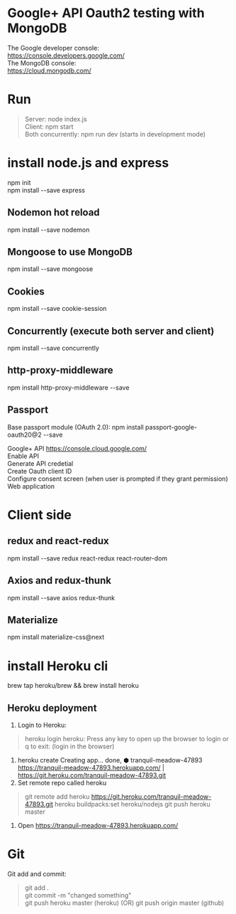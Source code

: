 # Google+ API Oauth2 testing with MongoDB
The Google developer console:        
https://console.developers.google.com/        
The MongoDB console:      
https://cloud.mongodb.com/       
    
# Run                 
> Server: node index.js      
> Client: npm start         
> Both concurrently: npm run dev (starts in development mode)    

# install node.js and express
npm init         
npm install --save express   

## Nodemon hot reload
npm install --save nodemon 

## Mongoose to use MongoDB
npm install --save mongoose    

## Cookies     
npm install --save cookie-session

## Concurrently (execute both server and client)
npm install --save concurrently

## http-proxy-middleware
npm install http-proxy-middleware --save

## Passport 
Base passport module (OAuth 2.0): 
npm install passport-google-oauth20@2 --save

Google+ API https://console.cloud.google.com/        
Enable API       
Generate API credetial      
Create Oauth client ID       
Configure consent screen (when user is prompted if they grant permission)
Web application

# Client side 

## redux and react-redux
npm install --save redux react-redux react-router-dom

## Axios and redux-thunk      
npm install --save axios redux-thunk

## Materialize 
npm install materialize-css@next

# install Heroku cli 
brew tap heroku/brew && brew install heroku

## Heroku deployment 
1. Login to Heroku:     
> heroku login 
heroku: Press any key to open up the browser to login or q to exit: 
(login in the browser)
1. heroku create 
Creating app... done, ⬢ tranquil-meadow-47893
https://tranquil-meadow-47893.herokuapp.com/ | https://git.heroku.com/tranquil-meadow-47893.git
1. Set remote repo called heroku 
> git remote add heroku https://git.heroku.com/tranquil-meadow-47893.git
> heroku buildpacks:set heroku/nodejs
> git push heroku master    
1. Open https://tranquil-meadow-47893.herokuapp.com/

# Git         
Git add and commit:       
> git add .         
> git commit -m "changed something"        
> git push heroku master (heroku) (OR) git push origin master (github)        

